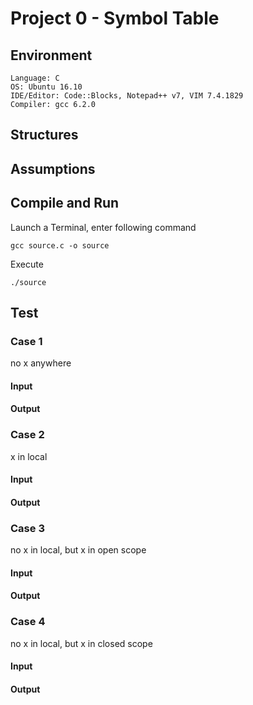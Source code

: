 # Project 0 - Symbol Table
## Environment
```
Language: C
OS: Ubuntu 16.10
IDE/Editor: Code::Blocks, Notepad++ v7, VIM 7.4.1829
Compiler: gcc 6.2.0
```
## Structures
## Assumptions
## Compile and Run
Launch a Terminal, enter following command
```
gcc source.c -o source
```
Execute
```
./source
```
## Test
### Case 1
no x anywhere
#### Input
#### Output
### Case 2
x in local
#### Input
#### Output
### Case 3
no x in local, but x in open scope
#### Input
#### Output
### Case 4
no x in local, but x in closed scope
#### Input
#### Output
